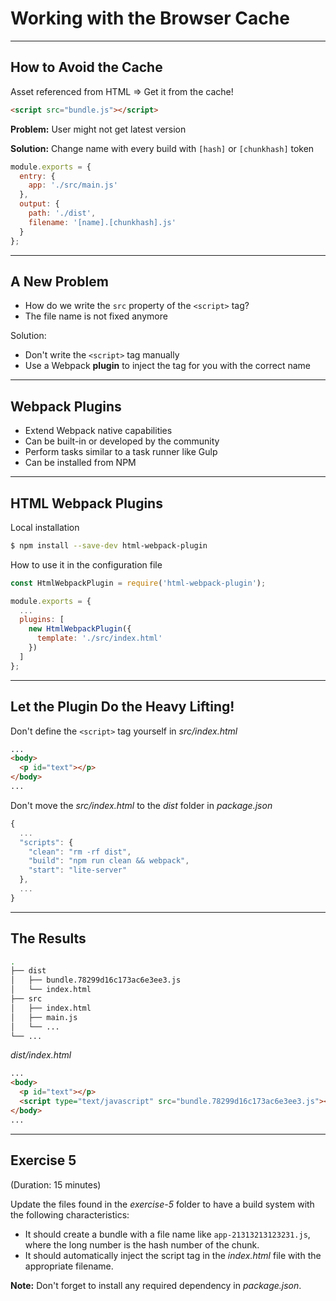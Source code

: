 # Working with the Browser Cache

---

## How to Avoid the Cache

Asset referenced from HTML => Get it from the cache!

```html
<script src="bundle.js"></script>
```

**Problem:** User might not get latest version

**Solution:** Change name with every build with `[hash]` or `[chunkhash]` token

```javascript
module.exports = {
  entry: {
    app: './src/main.js'
  },
  output: {
    path: './dist',
    filename: '[name].[chunkhash].js'
  }
};
```

---

## A New Problem

- How do we write the `src` property of the `<script>` tag?
- The file name is not fixed anymore

Solution:

- Don't write the `<script>` tag manually
- Use a Webpack **plugin** to inject the tag for you with the correct name

---

## Webpack Plugins

- Extend Webpack native capabilities
- Can be built-in or developed by the community
- Perform tasks similar to a task runner like Gulp
- Can be installed from NPM

---

## HTML Webpack Plugins

Local installation

```sh
$ npm install --save-dev html-webpack-plugin
```

How to use it in the configuration file

```js
const HtmlWebpackPlugin = require('html-webpack-plugin');

module.exports = {
  ...
  plugins: [
    new HtmlWebpackPlugin({
      template: './src/index.html'
    })
  ]
};
```

---

## Let the Plugin Do the Heavy Lifting!

Don't define the `<script>` tag yourself in _src/index.html_

```html
...
<body>
  <p id="text"></p>
</body>
...
```

Don't move the _src/index.html_ to the _dist_ folder in _package.json_

```js
{
  ...
  "scripts": {
    "clean": "rm -rf dist",
    "build": "npm run clean && webpack",
    "start": "lite-server"
  },
  ...
}
```

---

## The Results

```sh
.
├── dist
│   ├── bundle.78299d16c173ac6e3ee3.js
│   └── index.html
├── src
│   ├── index.html
│   ├── main.js
│   └── ...
└── ...
```

_dist/index.html_

```html
...
<body>
  <p id="text"></p>
  <script type="text/javascript" src="bundle.78299d16c173ac6e3ee3.js"></script>
</body>
...
```

---

## Exercise 5

(Duration: 15 minutes)

Update the files found in the _exercise-5_ folder to have a build system with the following characteristics:

- It should create a bundle with a file name like `app-21313213123231.js`, where the long number is the hash number of the chunk.
- It should automatically inject the script tag in the _index.html_ file with the appropriate filename.

**Note:** Don't forget to install any required dependency in _package.json_.